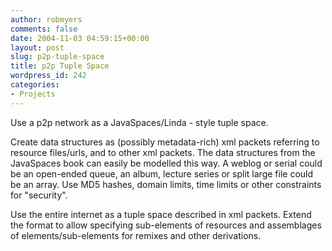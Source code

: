 ```yaml
---
author: robmyers
comments: false
date: 2004-11-03 04:59:15+00:00
layout: post
slug: p2p-tuple-space
title: p2p Tuple Space
wordpress_id: 242
categories:
- Projects
---
```


Use a p2p network as a JavaSpaces/Linda - style tuple space.  
  
Create data structures as (possibly metadata-rich) xml packets referring to resource files/urls, and to other xml packets. The data structures from the JavaSpaces book can easily be modelled this way. A weblog or serial could be an open-ended queue, an album, lecture series or split large file could be an array. Use MD5 hashes, domain limits, time limits or other constraints for "security".  
  
Use the entire internet as a tuple space described in xml packets. Extend the format to allow specifying sub-elements of resources and assemblages of elements/sub-elements for remixes and other derivations.

  


